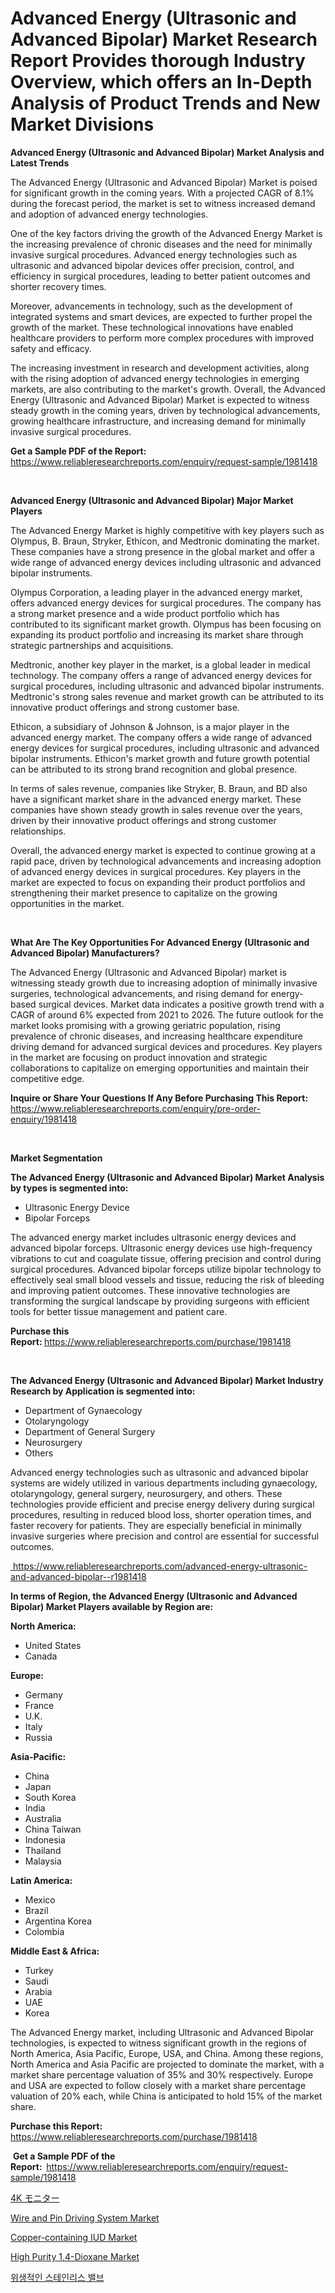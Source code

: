 <p><h1>Advanced Energy (Ultrasonic and Advanced Bipolar) Market Research Report Provides thorough Industry Overview, which offers an In-Depth Analysis of Product Trends and New Market Divisions</h1></p><p><strong>Advanced Energy (Ultrasonic and Advanced Bipolar) Market Analysis and Latest Trends</strong></p>
<p><p>The Advanced Energy (Ultrasonic and Advanced Bipolar) Market is poised for significant growth in the coming years. With a projected CAGR of 8.1% during the forecast period, the market is set to witness increased demand and adoption of advanced energy technologies.</p><p>One of the key factors driving the growth of the Advanced Energy Market is the increasing prevalence of chronic diseases and the need for minimally invasive surgical procedures. Advanced energy technologies such as ultrasonic and advanced bipolar devices offer precision, control, and efficiency in surgical procedures, leading to better patient outcomes and shorter recovery times.</p><p>Moreover, advancements in technology, such as the development of integrated systems and smart devices, are expected to further propel the growth of the market. These technological innovations have enabled healthcare providers to perform more complex procedures with improved safety and efficacy.</p><p>The increasing investment in research and development activities, along with the rising adoption of advanced energy technologies in emerging markets, are also contributing to the market's growth. Overall, the Advanced Energy (Ultrasonic and Advanced Bipolar) Market is expected to witness steady growth in the coming years, driven by technological advancements, growing healthcare infrastructure, and increasing demand for minimally invasive surgical procedures.</p></p>
<p><strong>Get a Sample PDF of the Report:&nbsp;</strong> <a href="https://www.reliableresearchreports.com/enquiry/request-sample/1981418">https://www.reliableresearchreports.com/enquiry/request-sample/1981418</a></p>
<p>&nbsp;</p>
<p><strong>Advanced Energy (Ultrasonic and Advanced Bipolar) Major Market Players</strong></p>
<p><p>The Advanced Energy Market is highly competitive with key players such as Olympus, B. Braun, Stryker, Ethicon, and Medtronic dominating the market. These companies have a strong presence in the global market and offer a wide range of advanced energy devices including ultrasonic and advanced bipolar instruments.</p><p>Olympus Corporation, a leading player in the advanced energy market, offers advanced energy devices for surgical procedures. The company has a strong market presence and a wide product portfolio which has contributed to its significant market growth. Olympus has been focusing on expanding its product portfolio and increasing its market share through strategic partnerships and acquisitions.</p><p>Medtronic, another key player in the market, is a global leader in medical technology. The company offers a range of advanced energy devices for surgical procedures, including ultrasonic and advanced bipolar instruments. Medtronic's strong sales revenue and market growth can be attributed to its innovative product offerings and strong customer base.</p><p>Ethicon, a subsidiary of Johnson & Johnson, is a major player in the advanced energy market. The company offers a wide range of advanced energy devices for surgical procedures, including ultrasonic and advanced bipolar instruments. Ethicon's market growth and future growth potential can be attributed to its strong brand recognition and global presence.</p><p>In terms of sales revenue, companies like Stryker, B. Braun, and BD also have a significant market share in the advanced energy market. These companies have shown steady growth in sales revenue over the years, driven by their innovative product offerings and strong customer relationships.</p><p>Overall, the advanced energy market is expected to continue growing at a rapid pace, driven by technological advancements and increasing adoption of advanced energy devices in surgical procedures. Key players in the market are expected to focus on expanding their product portfolios and strengthening their market presence to capitalize on the growing opportunities in the market.</p></p>
<p>&nbsp;</p>
<p><strong>What Are The Key Opportunities For Advanced Energy (Ultrasonic and Advanced Bipolar) Manufacturers?</strong></p>
<p><p>The Advanced Energy (Ultrasonic and Advanced Bipolar) market is witnessing steady growth due to increasing adoption of minimally invasive surgeries, technological advancements, and rising demand for energy-based surgical devices. Market data indicates a positive growth trend with a CAGR of around 6% expected from 2021 to 2026. The future outlook for the market looks promising with a growing geriatric population, rising prevalence of chronic diseases, and increasing healthcare expenditure driving demand for advanced surgical devices and procedures. Key players in the market are focusing on product innovation and strategic collaborations to capitalize on emerging opportunities and maintain their competitive edge.</p></p>
<p><strong>Inquire or Share Your Questions If Any Before Purchasing This Report:</strong> <a href="https://www.reliableresearchreports.com/enquiry/pre-order-enquiry/1981418">https://www.reliableresearchreports.com/enquiry/pre-order-enquiry/1981418</a></p>
<p>&nbsp;</p>
<p><strong>Market Segmentation</strong></p>
<p><strong>The Advanced Energy (Ultrasonic and Advanced Bipolar) Market Analysis by types is segmented into:</strong></p>
<p><ul><li>Ultrasonic Energy Device</li><li>Bipolar Forceps</li></ul></p>
<p><p>The advanced energy market includes ultrasonic energy devices and advanced bipolar forceps. Ultrasonic energy devices use high-frequency vibrations to cut and coagulate tissue, offering precision and control during surgical procedures. Advanced bipolar forceps utilize bipolar technology to effectively seal small blood vessels and tissue, reducing the risk of bleeding and improving patient outcomes. These innovative technologies are transforming the surgical landscape by providing surgeons with efficient tools for better tissue management and patient care.</p></p>
<p><strong>Purchase this Report:&nbsp;</strong><a href="https://www.reliableresearchreports.com/purchase/1981418">https://www.reliableresearchreports.com/purchase/1981418</a></p>
<p>&nbsp;</p>
<p><strong>The Advanced Energy (Ultrasonic and Advanced Bipolar) Market Industry Research by Application is segmented into:</strong></p>
<p><ul><li>Department of Gynaecology</li><li>Otolaryngology</li><li>Department of General Surgery</li><li>Neurosurgery</li><li>Others</li></ul></p>
<p><p>Advanced energy technologies such as ultrasonic and advanced bipolar systems are widely utilized in various departments including gynaecology, otolaryngology, general surgery, neurosurgery, and others. These technologies provide efficient and precise energy delivery during surgical procedures, resulting in reduced blood loss, shorter operation times, and faster recovery for patients. They are especially beneficial in minimally invasive surgeries where precision and control are essential for successful outcomes.</p></p>
<p><a href="https://www.reliableresearchreports.com/advanced-energy-ultrasonic-and-advanced-bipolar--r1981418">&nbsp;https://www.reliableresearchreports.com/advanced-energy-ultrasonic-and-advanced-bipolar--r1981418</a></p>
<p><strong>In terms of Region, the Advanced Energy (Ultrasonic and Advanced Bipolar) Market Players available by Region are:</strong></p>
<p>
    <p> <strong> North America: </strong>
        <ul>
            <li>United States</li>
            <li>Canada</li>
        </ul>
        </p> 
    <p> <strong> Europe: </strong>
        <ul>
            <li>Germany</li>
            <li>France</li>
            <li>U.K.</li>
            <li>Italy</li>
            <li>Russia</li>
        </ul>
        </p> 
    <p> <strong> Asia-Pacific: </strong>
        <ul>
            <li>China</li>
            <li>Japan</li>
            <li>South Korea</li>
            <li>India</li>
            <li>Australia</li>
            <li>China Taiwan</li>
            <li>Indonesia</li>
            <li>Thailand</li>
            <li>Malaysia</li>
        </ul>
        </p> 
    <p> <strong> Latin America: </strong>
        <ul>
            <li>Mexico</li>
            <li>Brazil</li>
            <li>Argentina Korea</li>
            <li>Colombia</li>
        </ul>
        </p> 
    <p> <strong> Middle East & Africa: </strong>
        <ul>
            <li>Turkey</li>
            <li>Saudi</li>
            <li>Arabia</li>
            <li>UAE</li>
            <li>Korea</li>
        </ul>
    </p>
    </p>
<p><p>The Advanced Energy market, including Ultrasonic and Advanced Bipolar technologies, is expected to witness significant growth in the regions of North America, Asia Pacific, Europe, USA, and China. Among these regions, North America and Asia Pacific are projected to dominate the market, with a market share percentage valuation of 35% and 30% respectively. Europe and USA are expected to follow closely with a market share percentage valuation of 20% each, while China is anticipated to hold 15% of the market share.</p></p>
<p><strong>Purchase this Report: </strong><a href="https://www.reliableresearchreports.com/purchase/1981418">https://www.reliableresearchreports.com/purchase/1981418</a></p>
<p>&nbsp;<strong>Get a Sample PDF of the Report:&nbsp;&nbsp;</strong><a href="https://www.reliableresearchreports.com/enquiry/request-sample/1981418">https://www.reliableresearchreports.com/enquiry/request-sample/1981418</a></p>
<p><strong></strong></p>
<p><p><a href="https://medium.com/@colinom7865/4k%E3%83%A2%E3%83%8B%E3%82%BF%E3%83%BC%E3%83%9E%E3%83%BC%E3%82%B1%E3%83%83%E3%83%88-2031%E5%B9%B4%E3%81%BE%E3%81%A7%E3%81%AE%E6%88%90%E5%8A%9F%E3%81%99%E3%82%8B%E3%83%93%E3%82%B8%E3%83%8D%E3%82%B9%E6%88%A6%E7%95%A5%E3%81%AE%E9%8D%B5-8aa880f11e79">4K モニター</a></p><p><a href="https://github.com/josesg55/Market-Research-Report-List-2/blob/main/wire-and-pin-driving-system-market.md">Wire and Pin Driving System Market</a></p><p><a href="https://github.com/mancsybtousav/Market-Research-Report-List-2/blob/main/copper-containing-iud-market.md">Copper-containing IUD Market</a></p><p><a href="https://issuu.com/reportprime-2/docs/high-purity-14-dioxane-market-size-2030.pptx">High Purity 1,4-Dioxane Market</a></p><p><a href="https://medium.com/@pepo3k/%EC%9C%84%EC%83%9D-%EC%8A%A4%ED%85%8C%EC%9D%B8%EB%A0%88%EC%8A%A4-%EC%8A%A4%ED%8B%B8-%EB%B0%B8%EB%B8%8C-%EC%8B%9C%EC%9E%A5-%EA%B7%9C%EB%AA%A8-%EC%8B%9C%EC%9E%A5-%EC%A0%84%EB%A7%9D-%EB%B0%8F-%EC%8B%9C%EC%9E%A5-%EC%98%88%EC%B8%A1-2024%EB%85%84%EB%B6%80%ED%84%B0-2031%EB%85%84%EA%B9%8C%EC%A7%80-9282a7a315ee">위생적인 스테인리스 밸브</a></p></p>